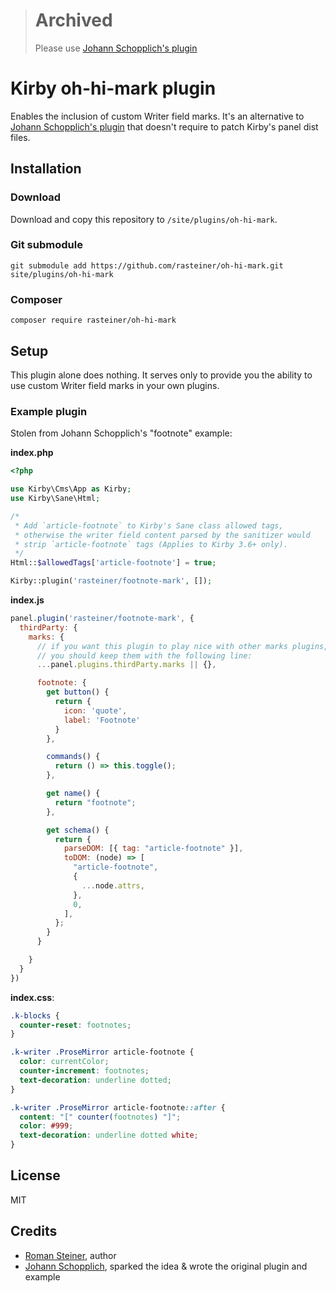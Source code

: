 > # Archived
> 
> Please use [Johann Schopplich's plugin](https://github.com/johannschopplich/kirby-writer-marks)

# Kirby oh-hi-mark plugin

Enables the inclusion of custom Writer field marks. It's an alternative to [Johann Schopplich's plugin](https://github.com/johannschopplich/kirby-writer-marks) that doesn't require to patch Kirby's panel dist files.

## Installation

### Download

Download and copy this repository to `/site/plugins/oh-hi-mark`.

### Git submodule

```
git submodule add https://github.com/rasteiner/oh-hi-mark.git site/plugins/oh-hi-mark
```

### Composer

```
composer require rasteiner/oh-hi-mark
```

## Setup

This plugin alone does nothing. It serves only to provide you the ability to use custom Writer field marks in your own plugins.

### Example plugin
Stolen from Johann Schopplich's "footnote" example:

**index.php**
```php
<?php

use Kirby\Cms\App as Kirby;
use Kirby\Sane\Html;

/*
 * Add `article-footnote` to Kirby's Sane class allowed tags,
 * otherwise the writer field content parsed by the sanitizer would
 * strip `article-footnote` tags (Applies to Kirby 3.6+ only).
 */
Html::$allowedTags['article-footnote'] = true;

Kirby::plugin('rasteiner/footnote-mark', []);
```

**index.js**
```js
panel.plugin('rasteiner/footnote-mark', {
  thirdParty: {
    marks: {
      // if you want this plugin to play nice with other marks plugins,
      // you should keep them with the following line:
      ...panel.plugins.thirdParty.marks || {},

      footnote: {
        get button() {
          return {
            icon: 'quote',
            label: 'Footnote'
          }
        },

        commands() {
          return () => this.toggle();
        },

        get name() {
          return "footnote";
        },

        get schema() {
          return {
            parseDOM: [{ tag: "article-footnote" }],
            toDOM: (node) => [
              "article-footnote",
              {
                ...node.attrs,
              },
              0,
            ],
          };
        }
      }

    }
  }
})
```

**index.css**:
```css
.k-blocks {
  counter-reset: footnotes;
}

.k-writer .ProseMirror article-footnote {
  color: currentColor;
  counter-increment: footnotes;
  text-decoration: underline dotted;
}

.k-writer .ProseMirror article-footnote::after {
  content: "[" counter(footnotes) "]";
  color: #999;
  text-decoration: underline dotted white;
}
```

## License

MIT

## Credits

- [Roman Steiner](https://getkirby.com/plugins/rasteiner), author
- [Johann Schopplich](https://github.com/johannschopplich/kirby-writer-marks), sparked the idea & wrote the original plugin and example
